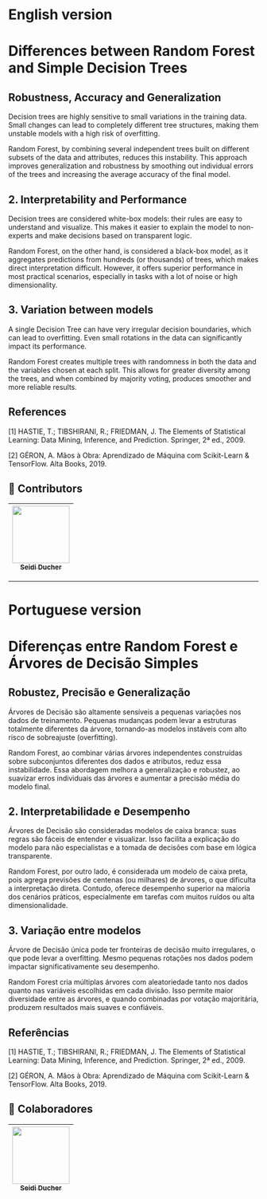 # English version


# Differences between Random Forest and Simple Decision Trees

## Robustness, Accuracy and Generalization

Decision trees are highly sensitive to small variations in the training data. Small changes can lead to completely different tree structures, making them unstable models with a high risk of overfitting.

Random Forest, by combining several independent trees built on different subsets of the data and attributes, reduces this instability. This approach improves generalization and robustness by smoothing out individual errors of the trees and increasing the average accuracy of the final model.

## 2. Interpretability and Performance

Decision trees are considered white-box models: their rules are easy to understand and visualize. This makes it easier to explain the model to non-experts and make decisions based on transparent logic.

Random Forest, on the other hand, is considered a black-box model, as it aggregates predictions from hundreds (or thousands) of trees, which makes direct interpretation difficult. However, it offers superior performance in most practical scenarios, especially in tasks with a lot of noise or high dimensionality.

## 3. Variation between models

A single Decision Tree can have very irregular decision boundaries, which can lead to overfitting. Even small rotations in the data can significantly impact its performance.

Random Forest creates multiple trees with randomness in both the data and the variables chosen at each split. This allows for greater diversity among the trees, and when combined by majority voting, produces smoother and more reliable results.

## References 

[1] HASTIE, T.; TIBSHIRANI, R.; FRIEDMAN, J. The Elements of Statistical Learning: Data Mining, Inference, and Prediction. Springer, 2ª ed., 2009.

[2] GÉRON, A. Mãos à Obra: Aprendizado de Máquina com Scikit-Learn & TensorFlow. Alta Books, 2019.

## 👾 Contributors
|  [<img loading="lazy" src="https://avatars.githubusercontent.com/u/153019298?v=4" width=115><br><sub>Seidi Ducher</sub>](https://github.com/seidiDucher)  
| :---: |
---

# Portuguese version


# Diferenças entre Random Forest e Árvores de Decisão Simples

## Robustez, Precisão e Generalização

Árvores de Decisão são altamente sensíveis a pequenas variações nos dados de treinamento. Pequenas mudanças podem levar a estruturas totalmente diferentes da árvore, tornando-as modelos instáveis com alto risco de sobreajuste (overfitting).

Random Forest, ao combinar várias árvores independentes construídas sobre subconjuntos diferentes dos dados e atributos, reduz essa instabilidade. Essa abordagem melhora a generalização e robustez, ao suavizar erros individuais das árvores e aumentar a precisão média do modelo final.

## 2. Interpretabilidade e Desempenho

Árvores de Decisão são consideradas modelos de caixa branca: suas regras são fáceis de entender e visualizar. Isso facilita a explicação do modelo para não especialistas e a tomada de decisões com base em lógica transparente.

Random Forest, por outro lado, é considerada um modelo de caixa preta, pois agrega previsões de centenas (ou milhares) de árvores, o que dificulta a interpretação direta. Contudo, oferece desempenho superior na maioria dos cenários práticos, especialmente em tarefas com muitos ruídos ou alta dimensionalidade.

## 3. Variação entre modelos

Árvore de Decisão única pode ter fronteiras de decisão muito irregulares, o que pode levar a overfitting. Mesmo pequenas rotações nos dados podem impactar significativamente seu desempenho.

Random Forest cria múltiplas árvores com aleatoriedade tanto nos dados quanto nas variáveis escolhidas em cada divisão. Isso permite maior diversidade entre as árvores, e quando combinadas por votação majoritária, produzem resultados mais suaves e confiáveis.

## Referências 

[1] HASTIE, T.; TIBSHIRANI, R.; FRIEDMAN, J. The Elements of Statistical Learning: Data Mining, Inference, and Prediction. Springer, 2ª ed., 2009.

[2] GÉRON, A. Mãos à Obra: Aprendizado de Máquina com Scikit-Learn & TensorFlow. Alta Books, 2019.

## 👾 Colaboradores
|  [<img loading="lazy" src="https://avatars.githubusercontent.com/u/153019298?v=4" width=115><br><sub>Seidi Ducher</sub>](https://github.com/seidiDucher)  
| :---: |